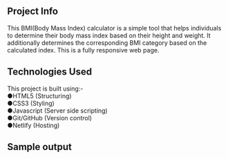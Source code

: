 ## Project Info 
This BMI(Body Mass Index) calculator is a simple tool that helps individuals to determine their body mass index based on their height and weight. It additionally determines the corresponding BMI category based on the calculated index. This is a fully responsive web page.

## Technologies Used
This project is built using:-  
 ●HTML5 (Structuring)  
 ●CSS3 (Styling)  
 ●Javascript (Server side scripting)    
 ●Git/GitHub (Version control)  
 ●Netlify (Hosting)  
 
 ## Sample output

